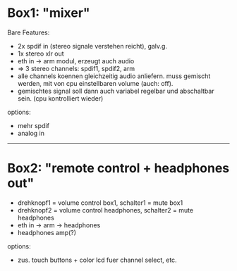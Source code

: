 Box1: "mixer"
=============

Bare Features:

- 2x spdif in (stereo signale verstehen reicht), galv.g.
- 1x stereo xlr out
- eth in -> arm modul, erzeugt auch audio
- => 3 stereo channels: spdif1, spdif2, arm
- alle channels koennen gleichzeitig audio anliefern. muss gemischt werden, mit von cpu einstellbaren volume (auch: off).
- gemischtes signal soll dann auch variabel regelbar und abschaltbar sein. (cpu kontrolliert wieder)

options:

- mehr spdif
- analog in

---

Box2: "remote control + headphones out"
=======================================

- drehknopf1 = volume control box1, schalter1 = mute box1
- drehknopf2 = volume control headphones, schalter2 = mute headphones
- eth in -> arm -> headphones
- headphones amp(?)

options:
- zus. touch buttons + color lcd fuer channel select, etc.

